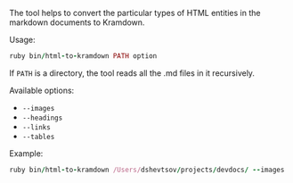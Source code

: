 The tool helps to convert the particular types of HTML entities in the markdown documents to Kramdown.

Usage:

```ruby
ruby bin/html-to-kramdown PATH option
```

If `PATH` is a directory, the tool reads all the .md files in it recursively.

Available options:

- `--images`
- `--headings`
- `--links`
- `--tables`

Example:

```ruby
ruby bin/html-to-kramdown /Users/dshevtsov/projects/devdocs/ --images
```